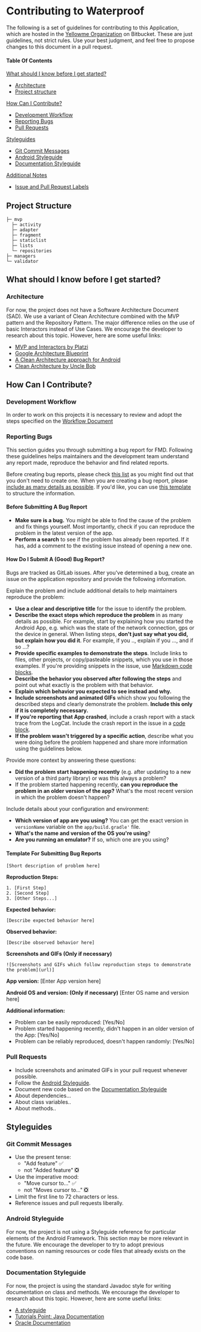 # Contributing to Waterproof

The following is a set of guidelines for contributing to this Application, which are hosted in the [Yellowme Organization](https://yellowme.gitbooks.io/playbook/content/) on Bitbucket.
These are just guidelines, not strict rules. Use your best judgment, and feel free to propose changes to this document in a pull request.

#### Table Of Contents

[What should I know before I get started?](#what-should-i-know-before-i-get-started)
* [Architecture](#an-architecture)
* [Project structure](#project-structure)

[How Can I Contribute?](#how-can-i-contribute)
* [Development Workflow](#development-workflow)
* [Reporting Bugs](#reporting-bugs)
* [Pull Requests](#pull-requests)

[Styleguides](#styleguides)
  * [Git Commit Messages](#git-commit-messages)
  * [Android Styleguide](#android-styleguide)
  * [Documentation Styleguide](#documentation-styleguide)

[Additional Notes](#additional-notes)
  * [Issue and Pull Request Labels](#issue-and-pull-request-labels)
  
## Project Structure

```
├─ mvp
  ├─ activity
  ├─ adapter
  ├─ fragment
  ├─ staticlist
  ├─ lists
  └─ repositories
├─ managers
└─ validator
```

## What should I know before I get started?

### Architecture

For now, the project does not have a Software Architecture Document (SAD). We use a variant of Clean Architecture combined with the MVP pattern and the Repository Pattern. The major difference relies on the use of basic Interactors instead of Use Cases. We encourage the developer to research about this topic. However, here are some useful links:
* [MVP and Interactors by Platzi](https://www.youtube.com/watch?v=qWh1QlRpKxk)
* [Google Architecture Blueprint](https://github.com/googlesamples/android-architecture/tree/todo-mvp-clean/)
* [A Clean Architecture approach for Android](http://fernandocejas.com/2014/09/03/architecting-android-the-clean-way/)
* [Clean Architecture by Uncle Bob](https://8thlight.com/blog/uncle-bob/2012/08/13/the-clean-architecture.html)

## How Can I Contribute?

### Development Workflow

In order to work on this projects it is necessary to review and adopt the steps specified on the [Workflow Document](./WORKFLOW.md)

### Reporting Bugs

This section guides you through submitting a bug report for FMD. Following these guidelines helps maintainers and the development team understand any report made, reproduce the behavior and find related reports.

Before creating bug reports, please check [this list](#before-submitting-a-bug-report) as you might find out that you don't need to create one. When you are creating a bug report, please [include as many details as possible](#how-do-i-submit-a-good-bug-report). If you'd like, you can use [this template](#template-for-submitting-bug-reports) to structure the information.

#### Before Submitting A Bug Report

* **Make sure is a bug.** You might be able to find the cause of the problem and fix things yourself. Most importantly, check if you can reproduce the problem in the latest version of the app.
* **Perform a search** to see if the problem has already been reported. If it has, add a comment to the existing issue instead of opening a new one.

#### How Do I Submit A (Good) Bug Report?

Bugs are tracked as GitLab issues. After you've determined a bug, create an issue on the application repository and provide the following information.

Explain the problem and include additional details to help maintainers reproduce the problem:

* **Use a clear and descriptive title** for the issue to identify the problem.
* **Describe the exact steps which reproduce the problem** in as many details as possible. For example, start by explaining how you started the Android App, e.g. which was the state of the network connection, gps or the device in general. When listing steps, **don't just say what you did, but explain how you did it**. For example, if you .., explain if you ..., and if so ...?
* **Provide specific examples to demonstrate the steps**. Include links to files, other projects, or copy/pasteable snippets, which you use in those examples. If you're providing snippets in the issue, use [Markdown code blocks](https://gitlab.com/gitlab-org/gitlab-ce/blob/master/doc/user/markdown.md#code-and-syntax-highlighting).
* **Describe the behavior you observed after following the steps** and point out what exactly is the problem with that behavior.
* **Explain which behavior you expected to see instead and why.**
* **Include screenshots and animated GIFs** which show you following the described steps and clearly demonstrate the problem. **Include this only if it is completely necessary.**
* **If you're reporting that App crashed**, include a crash report with a stack trace from the LogCat. Include the crash report in the issue in a [code block](https://gitlab.com/gitlab-org/gitlab-ce/blob/master/doc/user/markdown.md#code-and-syntax-highlighting).
* **If the problem wasn't triggered by a specific action**, describe what you were doing before the problem happened and share more information using the guidelines below.

Provide more context by answering these questions:

* **Did the problem start happening recently** (e.g. after updating to a new version of a third party library) or was this always a problem?
* If the problem started happening recently, **can you reproduce the problem in an older version of the app?** What's the most recent version in which the problem doesn't happen?

Include details about your configuration and environment:

* **Which version of app are you using?** You can get the exact version in `versionName` variable on the `app/build.gradle'` file.
* **What's the name and version of the OS you're using**?
* **Are you running an emulator?** If so, which one are you using?

#### Template For Submitting Bug Reports

    [Short description of problem here]

**Reproduction Steps:**

    1. [First Step]
    2. [Second Step]
    3. [Other Steps...]

**Expected behavior:**

    [Describe expected behavior here]

**Observed behavior:**

    [Describe observed behavior here]

**Screenshots and GIFs (Only if necessary)**

    ![Screenshots and GIFs which follow reproduction steps to demonstrate the problem](url)]

**App version:** [Enter App version here]

**Android OS and version: (Only if necessary)** [Enter OS name and version here]

**Additional information:**

* Problem can be easily reproduced: [Yes/No]
* Problem started happening recently, didn't happen in an older version of the App: [Yes/No]
* Problem can be reliably reproduced, doesn't happen randomly: [Yes/No]

### Pull Requests

  * Include screenshots and animated GIFs in your pull request whenever possible.
  * Follow the [Android Styleguide](#android-styleguide).
  * Document new code based on the
    [Documentation Styleguide](#documentation-styleguide)
  * About dependencies...
  * About class variables..
  * About methods..

## Styleguides

### Git Commit Messages

* Use the present tense:
  * "Add feature" :white_check_mark:
  * not "Added feature" :negative_squared_cross_mark:
* Use the imperative mood:
  * "Move cursor to..." :white_check_mark:
  * not "Moves cursor to..." :negative_squared_cross_mark:
* Limit the first line to 72 characters or less.
* Reference issues and pull requests liberally.

### Android Styleguide

For now, the project is not using a Styleguide reference for particular elements of the Android Framework. This section may be more relevant in the future. We encourage the developer to try to adopt previous conventions on naming resources or code files that already exists on the code base.

### Documentation Styleguide

For now, the project is using the standard Javadoc style for writing documentation on class and methods. We encourage the developer to research about this topic. However, here are some useful links:
* [A styleguide](https://github.com/kijiproject/wiki/wiki/Javadoc-Style-Guide)
* [Tutorials Point: Java Documentation](https://www.tutorialspoint.com/java/java_documentation.htm)
* [Oracle Documentation](http://www.oracle.com/technetwork/java/javase/documentation/index-137868.html)